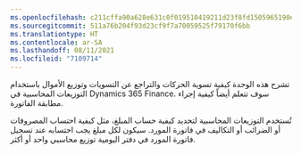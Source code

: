 ```yaml
---
ms.openlocfilehash: c211cffa90a628e631c0f019510419211d23f8fd1505965190ec094b2801a751
ms.sourcegitcommit: 511a76b204f93d23cf9f7a70059525f79170f6bb
ms.translationtype: HT
ms.contentlocale: ar-SA
ms.lasthandoff: 08/11/2021
ms.locfileid: "7109714"
---
```

تشرح هذه الوحدة كيفية تسوية الحركات والتراجع عن التسويات وتوزيع الأموال باستخدام التوزيعات المحاسبية في Dynamics 365 Finance. سوف تتعلم أيضاً كيفية إجراء مطابقة الفاتورة.

تُستخدم التوزيعات المحاسبية لتحديد كيفية حساب المبلغ، مثل كيفية احتساب المصروفات أو الضرائب أو التكاليف في فاتورة المورد. سيكون لكل مبلغ يجب احتسابه عند تسجيل فاتورة المورد في دفتر اليومية توزيع محاسبي واحد أو أكثر.




